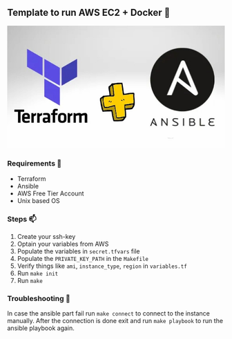 ## Template to run AWS EC2 + Docker 🐋

![IMG](./readme.jpg)

### Requirements 🙂

- Terraform
- Ansible
- AWS Free Tier Account
- Unix based OS

### Steps 📫

1. Create your ssh-key
2. Optain your variables from AWS
3. Populate the variables in `secret.tfvars` file
4. Populate the `PRIVATE_KEY_PATH` in the `Makefile`
5. Verify things like `ami`, `instance_type`, `region` in `variables.tf`
6. Run `make init`
7. Run `make`

### Troubleshooting 🧰

In case the ansible part fail run `make connect` to connect to the instance manually. After the connection is done exit and run `make playbook` to run the ansible playbook again.